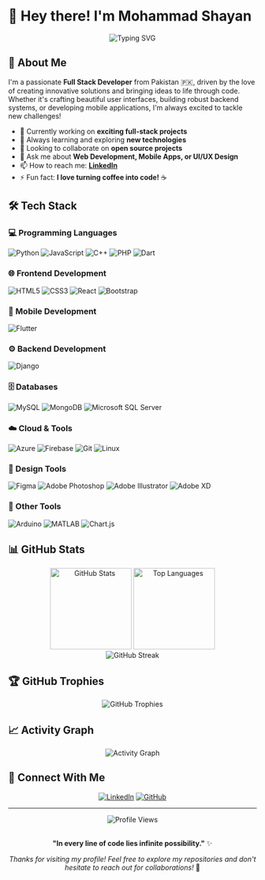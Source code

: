 # 👋 Hey there! I'm Mohammad Shayan

<div align="center">
  <img src="https://readme-typing-svg.herokuapp.com?font=Fira+Code&pause=1000&color=2E9EF7&center=true&vCenter=true&width=435&lines=Full+Stack+Developer;Mobile+App+Developer;UI%2FUX+Enthusiast;Problem+Solver;Tech+Explorer" alt="Typing SVG" />
</div>

## 🚀 About Me

I'm a passionate **Full Stack Developer** from Pakistan 🇵🇰, driven by the love of creating innovative solutions and bringing ideas to life through code. Whether it's crafting beautiful user interfaces, building robust backend systems, or developing mobile applications, I'm always excited to tackle new challenges!

- 🔭 Currently working on **exciting full-stack projects**
- 🌱 Always learning and exploring **new technologies**
- 👯 Looking to collaborate on **open source projects**
- 💬 Ask me about **Web Development, Mobile Apps, or UI/UX Design**
- 📫 How to reach me: **[LinkedIn](https://linkedin.com/in/mohammad-shayan786)**
- ⚡ Fun fact: **I love turning coffee into code!** ☕

## 🛠️ Tech Stack

### 💻 Programming Languages
![Python](https://img.shields.io/badge/Python-3776AB?style=for-the-badge&logo=python&logoColor=white)
![JavaScript](https://img.shields.io/badge/JavaScript-F7DF1E?style=for-the-badge&logo=javascript&logoColor=black)
![C++](https://img.shields.io/badge/C++-00599C?style=for-the-badge&logo=cplusplus&logoColor=white)
![PHP](https://img.shields.io/badge/PHP-777BB4?style=for-the-badge&logo=php&logoColor=white)
![Dart](https://img.shields.io/badge/Dart-0175C2?style=for-the-badge&logo=dart&logoColor=white)

### 🌐 Frontend Development
![HTML5](https://img.shields.io/badge/HTML5-E34F26?style=for-the-badge&logo=html5&logoColor=white)
![CSS3](https://img.shields.io/badge/CSS3-1572B6?style=for-the-badge&logo=css3&logoColor=white)
![React](https://img.shields.io/badge/React-20232A?style=for-the-badge&logo=react&logoColor=61DAFB)
![Bootstrap](https://img.shields.io/badge/Bootstrap-563D7C?style=for-the-badge&logo=bootstrap&logoColor=white)

### 📱 Mobile Development
![Flutter](https://img.shields.io/badge/Flutter-02569B?style=for-the-badge&logo=flutter&logoColor=white)

### ⚙️ Backend Development
![Django](https://img.shields.io/badge/Django-092E20?style=for-the-badge&logo=django&logoColor=white)

### 🗄️ Databases
![MySQL](https://img.shields.io/badge/MySQL-00000F?style=for-the-badge&logo=mysql&logoColor=white)
![MongoDB](https://img.shields.io/badge/MongoDB-4EA94B?style=for-the-badge&logo=mongodb&logoColor=white)
![Microsoft SQL Server](https://img.shields.io/badge/Microsoft%20SQL%20Server-CC2927?style=for-the-badge&logo=microsoft%20sql%20server&logoColor=white)

### ☁️ Cloud & Tools
![Azure](https://img.shields.io/badge/Microsoft_Azure-0089D0?style=for-the-badge&logo=microsoft-azure&logoColor=white)
![Firebase](https://img.shields.io/badge/Firebase-039BE5?style=for-the-badge&logo=Firebase&logoColor=white)
![Git](https://img.shields.io/badge/Git-F05032?style=for-the-badge&logo=git&logoColor=white)
![Linux](https://img.shields.io/badge/Linux-FCC624?style=for-the-badge&logo=linux&logoColor=black)

### 🎨 Design Tools
![Figma](https://img.shields.io/badge/Figma-F24E1E?style=for-the-badge&logo=figma&logoColor=white)
![Adobe Photoshop](https://img.shields.io/badge/Adobe%20Photoshop-31A8FF?style=for-the-badge&logo=Adobe%20Photoshop&logoColor=black)
![Adobe Illustrator](https://img.shields.io/badge/Adobe%20Illustrator-FF9A00?style=for-the-badge&logo=adobe%20illustrator&logoColor=white)
![Adobe XD](https://img.shields.io/badge/Adobe%20XD-470137?style=for-the-badge&logo=Adobe%20XD&logoColor=#FF61F6)

### 🔧 Other Tools
![Arduino](https://img.shields.io/badge/Arduino-00979D?style=for-the-badge&logo=Arduino&logoColor=white)
![MATLAB](https://img.shields.io/badge/MATLAB-0076A8?style=for-the-badge&logo=mathworks&logoColor=white)
![Chart.js](https://img.shields.io/badge/Chart.js-F5788D.svg?style=for-the-badge&logo=chart.js&logoColor=white)

## 📊 GitHub Stats

<div align="center">
  <img src="https://github-readme-stats.vercel.app/api?username=mohammadshayan1&show_icons=true&theme=tokyonight&hide_border=true&count_private=true" alt="GitHub Stats" height="165"/>
  <img src="https://github-readme-stats.vercel.app/api/top-langs/?username=mohammadshayan1&layout=compact&theme=tokyonight&hide_border=true" alt="Top Languages" height="165"/>
</div>

<div align="center">
  <img src="https://github-readme-streak-stats.herokuapp.com/?user=mohammadshayan1&theme=tokyonight&hide_border=true" alt="GitHub Streak" />
</div>

## 🏆 GitHub Trophies
<div align="center">
  <img src="https://github-profile-trophy.vercel.app/?username=mohammadshayan1&theme=tokyonight&no-frame=true&column=7" alt="GitHub Trophies"/>
</div>

## 📈 Activity Graph
<div align="center">
  <img src="https://github-readme-activity-graph.vercel.app/graph?username=mohammadshayan1&theme=tokyo-night&hide_border=true" alt="Activity Graph"/>
</div>

## 🤝 Connect With Me

<div align="center">
  
[![LinkedIn](https://img.shields.io/badge/LinkedIn-0077B5?style=for-the-badge&logo=linkedin&logoColor=white)](https://linkedin.com/in/mohammad-shayan786)
[![GitHub](https://img.shields.io/badge/GitHub-100000?style=for-the-badge&logo=github&logoColor=white)](https://github.com/mohammadshayan1)

</div>

---

<div align="center">
  <img src="https://komarev.com/ghpvc/?username=mohammadshayan1&label=Profile%20views&color=0e75b6&style=flat" alt="Profile Views" />
  
  <br/>
  <br/>
  
  **"In every line of code lies infinite possibility."** ✨
  
  *Thanks for visiting my profile! Feel free to explore my repositories and don't hesitate to reach out for collaborations!* 🚀
</div>
